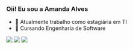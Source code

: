 ### Oii! Eu sou a Amanda Alves

- 🔭 Atualmente trabalho como estagiária em TI
- 🌱 Cursando Engenharia de Software

<div> 
  <a href="https://www.instagram.com/amanda_alvesouza/" target="_blank"><img src="https://img.shields.io/badge/-Instagram-%23E4405F?style=for-the-badge&logo=instagram&logoColor=white" target="_blank"></a> 
  <a href = "mailto:amsouuza@gmail.com"><img src="https://img.shields.io/badge/-Gmail-%23333?style=for-the-badge&logo=gmail&logoColor=white" target="_blank"></a>
  <a href="https://www.linkedin.com/in/amanda-alves-7a1a54245/" target="_blank"><img src="https://img.shields.io/badge/-LinkedIn-%230077B5?style=for-the-badge&logo=linkedin&logoColor=white" target="_blank"></a> 
  
</div>

